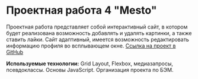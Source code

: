 # Проектная работа 4 "Mesto"

Проектная работа представляет собой интерактивный сайт, в котором будет реализована возможность добавлять и удалять картинки, а также ставить лайки.
Сайт адаптивный, имеется возможность редактировать информацию профиля во всплывающем окне.
[Ссылка на проект в GitHub](https://dazamova.github.io/mesto/index.html "Mesto")

**Используемые технологии:** Grid Layout, Flexbox, медиазапросы, псевдоклассы. Основы JavaScript.
Организация проекта по БЭМ.
